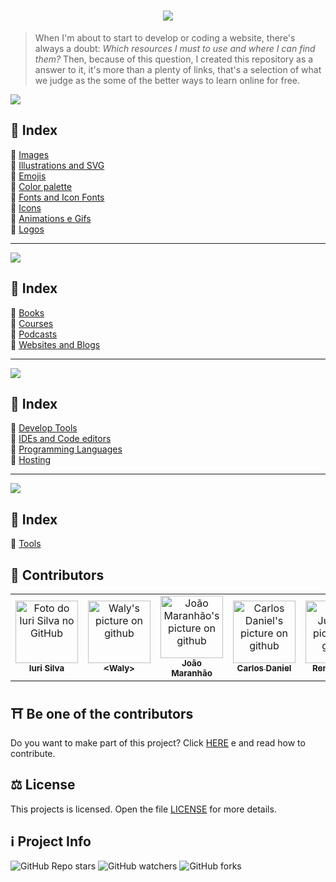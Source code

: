 <h1 align="center">
  <img src="../assets/logo.png">
</h1>

> When I'm about to start to develop or coding a website, there's always a doubt: <i>Which resources I must to use and where I can find them?</i>
> Then, because of this question, I created this repository as a answer to it, it's more than a plenty of links, that's a selection of what we judge as the some of the better ways to learn online for free.

<img src="../assets/banner1.png">

## 📕 Index

📌 [Images](../materiais-gratuitos-para-sites.md#-imagens)<br>
📌 [Illustrations and SVG](../materiais-gratuitos-para-sites.md#-ilustrações-e-vetores)<br>
📌 [Emojis](../materiais-gratuitos-para-sites.md#-emojis)<br>
📌 [Color palette](../materiais-gratuitos-para-sites.md#-paletas-de-cores)<br>
📌 [Fonts and Icon Fonts](../materiais-gratuitos-para-sites.md#-fontes-e-fontes-de-ícones)<br>
📌 [Icons](../materiais-gratuitos-para-sites.md#-ícones)<br>
📌 [Animations e Gifs](../materiais-gratuitos-para-sites.md#-animações-e-gifs)<br>
📌 [Logos](../materiais-gratuitos-para-sites.md#-logos)<br>

---

<img src="../assets/banner2.png">

## 📕 Index

📌 [Books](../materiais-gratuitos-para-estudos.md#-livros)<br>
📌 [Courses](../materiais-gratuitos-para-estudos.md#-cursos)<br>
📌 [Podcasts](../materiais-gratuitos-para-estudos.md#-podcasts)<br>
📌 [Websites and Blogs](../materiais-gratuitos-para-estudos.md#-sites-e-blogs)<br>

---

<img src="../assets/banner3.png">

## 📕 Index

📌 [Develop Tools](../materiais-gratuitos-para-devs.md#-ferramentas-de-desenvolvimento)<br>
📌 [IDEs and Code editors](../materiais-gratuitos-para-devs.md#-ides-e-editores-de-código)<br>
📌 [Programming Languages](../materiais-gratuitos-para-devs.md#-linguagens-de-programação)<br>
📌 [Hosting](../materiais-gratuitos-para-devs.md#-hospedagem)<br>

---

<img src="../assets/banner4.png">

## 📕 Index

📌 [Tools](../materiais-gratuitos-para-designers.md#-ferramentas) <br>

## 🌈 Contributors<br>

<table>
  <tr>
    <td align="center">
      <a href="https://github.com/iuricode">
        <img src="https://avatars3.githubusercontent.com/u/31936044" width="100px;" alt="Foto do Iuri Silva no GitHub"/><br>
        <sub>
          <b>Iuri Silva</b>
        </sub>
      </a>
    </td>
    <td align="center">
      <a href="https://github.com/walysonfelipe">
        <img src="https://avatars1.githubusercontent.com/u/35854466" width="100px;" alt="Waly's picture on github"/><br>
        <sub>
          <b><<!---->Waly></b>
        </sub>
      </a><br>
    </td>
    <td align="center">
      <a href="https://github.com/joaomaranhao">
        <img src="https://avatars0.githubusercontent.com/u/31970285" width="100px;" alt="João Maranhão's picture on github"/><br>
        <sub>
          <b>João Maranhão</b>
        </sub>
      </a><br>
    </td>
    <td align="center">
      <a href="https://github.com/ff4LL">
        <img src="https://avatars0.githubusercontent.com/u/66672234" width="100px;" alt="Carlos Daniel's picture on github"/><br>
        <sub>
          <b>Carlos Daniel</b>
        </sub>
      </a><br>
    </td>
    <td align="center">
      <a href="https://github.com/reness0">
        <img src="https://avatars0.githubusercontent.com/u/49681380" width="100px;" alt="Renê Júnior's picture on github"/><br>
        <sub>
          <b>Renê Júnior</b>
        </sub>
      </a><br>
    </td>

  
  </tr>
</table>

## ⛩ Be one of the contributors<br>

Do you want to make part of this project? Click [HERE](./CONTRIBUTING.en.md) e and read how to contribute.<br>

## ⚖ License

This projects is  licensed. Open the file [LICENSE](../LICENSE.md) for more details.<br>

## ℹ️ Project Info

![GitHub Repo stars](https://img.shields.io/github/stars/iuricode/recursos-gratuitos?style=for-the-badge)
![GitHub watchers](https://img.shields.io/github/watchers/iuricode/recursos-gratuitos?style=for-the-badge)
![GitHub forks](https://img.shields.io/github/forks/iuricode/recursos-gratuitos?style=for-the-badge)
